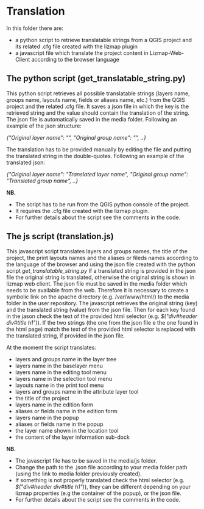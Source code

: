 # Translation
In this folder there are:

* a python script to retrieve translatable strings from a QGIS project and its related .cfg file created with the lizmap plugin
* a javascript file which translate the project content in Lizmap-Web-Client according to the browser language

The python script (get_translatable_string.py)
----------------------------------------------
This python script retrieves all possible translatable strings (layers name, groups name, layouts name, fields or aliases name, etc.) from the QGIS project and the related .cfg file. It saves a json file in which the key is the retrieved string and the value should contain the translation of the string. The json file is automatically saved in the media folder. Following an example of the json structure:

*{"Original layer name": "", "Original group name": "", ..}*

The translation has to be provided manually by editing the file and putting the translated string in the double-quotes. Following an example of the translated json:

*{"Original layer name": "Translated layer name", "Original group name": "Translated group name", ..}*

**NB.**
* The script has to be run from the QGIS python console of the project.
* It requires the .cfg file created with the lizmap plugin.
* For further details about the script see the comments in the code.

The js script (translation.js)
----------------------------------------------
This javascript script translates layers and groups names, the title of the project, the print layouts names and the aliases or fileds names according to the language of the browser and using the json file created with the python script *get_translatable_string.py*
If a translated string is provided in the json file the original string is translated, otherwise the original string is shown in lizmap web client.
The json file must be saved in the media folder which needs to be available from the web. Therefore it is necessary to create 
a symbolic link on the apache directory (e.g. /var/www/html/) to the media folder in the user repository.
The javascript retrieves the original string (key) and the translated string (value) from the json file. Then for each key found in the jason check the text of the provided html selector (e.g. *$("div#header div#title h1")*). If the two strings (the one from the json file e the one found in the html page) match the text of the provided html selector is replaced with the translated string, if provided in the json file.

At the moment the script translates:
* layers and groups name in the layer tree
* layers name in the baselayer menu
* layers name in the editing tool menu
* layers name in the selection tool menu
* layouts name in the print tool menu
* layers and groups name in the attribute layer tool
* the title of the project
* layers name in the edition form
* aliases or fields name in the edition form
* layers name in the popup
* aliases or fields name in the popup
* the layer name shown in the location tool
* the content of the layer information sub-dock

**NB.**
* The javascript file has to be saved in the media/js folder.
* Change the path to the .json file according to your media folder path (using the link to media folder previously created).
* If something is not properly translated check the html selector (e.g. *$("div#header div#title h1")*), they can be different depending on your lizmap properties (e.g the container of the popup), or the json file.
* For further details about the script see the comments in the code.
